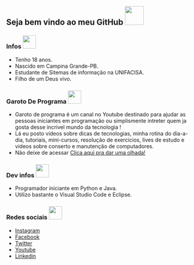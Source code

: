 <h2>Seja bem vindo ao meu GitHub <img src="https://i.imgur.com/o1xpsU2.gif" width="50"></h2>

### Infos <img src="https://media1.giphy.com/media/QxSRmUeq7RUIHLxADc/giphy.gif" width="35"></h2>
  - Tenho 18 anos.
  - Nascido em Campina Grande-PB.
  - Estudante de Sitemas de informação na UNIFACISA.
  - Filho de um Deus vivo.

### Garoto De Programa <img src="https://i.imgur.com/qngJv3q.png" width="35"></h2>
  - Garoto de programa é um canal no Youtube destinado para ajudar as pessoas iniciantes em programação ou simplismente intreter quem ja gosta desse incrivel mundo da tecnologia !
  - Lá eu posto videos sobre dicas de tecnologias, minha rotina do dia-a-dia, tutoriais, mini-cursos, resolução de exercicios, lives de estudo e videos sobre conserto e manutenção de computadores.
  - Não deixe de acessar [Clica aqui pra dar uma olhada!](https://www.youtube.com/user/garotodeprogramacalebe)
  
### Dev infos <img src="https://media2.giphy.com/media/ZVik7pBtu9dNS/giphy.gif?cid=ecf05e476zq5vbp9ovjr94b2l7n164unsdvjj49h0jx5rwuk&rid=giphy.gif" width="35"></h2>
  - Programador iniciante em Python e Java.
  - Utilizo bastante o Visual Studio Code e Eclipse.
  
### Redes sociais <img src="https://media3.giphy.com/media/PsGZEKpj1pSNy/giphy.gif?cid=ecf05e473afnfpl0zrcse7pz3pycu2yas169awtg6mq0ujml&rid=giphy.gif" width="35"></h2>
  - [Instagram](https://www.instagram.com/calebeevangelista/)
  - [Facebook](https://www.facebook.com/calebe.a.evangelista)
  - [Twitter](https://twitter.com/calebe_ae)
  - [Youtube](https://www.youtube.com/user/garotodeprogramacalebe)
  - [Linkedin](https://www.linkedin.com/in/calebeevangelista/)
